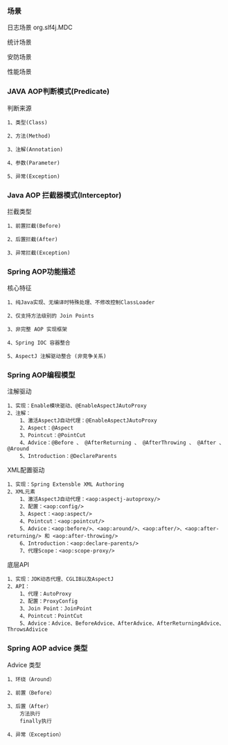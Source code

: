 ### 场景
日志场景  org.slf4j.MDC  

统计场景

安防场景

性能场景

### JAVA AOP判断模式(Predicate)
判断来源
```text
1、类型(Class)

2、方法(Method)

3、注解(Annotation)

4、参数(Parameter)

5、异常(Exception)
```

### Java AOP 拦截器模式(Interceptor)
拦截类型
```text
1、前置拦截(Before)

2、后置拦截(After)

3、异常拦截(Exception)
```

### Spring AOP功能描述
核心特征
```text
1、纯Java实现、无编译时特殊处理、不修改控制ClassLoader

2、仅支持方法级别的 Join Points

3、非完整 AOP 实现框架

4、Spring IOC 容器整合

5、AspectJ 注解驱动整合 (非竞争关系)
```

### Spring AOP编程模型
注解驱动
```text
1、实现：Enable模块驱动、@EnableAspectJAutoProxy
2、注解：
    1、激活AspectJ自动代理：@EnableAspectJAutoProxy
    2、Aspect：@Aspect
    3、Pointcut：@PointCut
    4、Advice：@Before 、 @AfterReturning 、 @AfterThrowing 、 @After 、 @Around
    5、Introduction：@DeclareParents    
```

XML配置驱动
```text
1、实现：Spring Extensble XML Authoring
2、XML元素
    1、激活AspectJ自动代理：<aop:aspectj-autoproxy/>
    2、配置：<aop:config/>
    3、Aspect：<aop:aspect/>
    4、Pointcut：<aop:pointcut/>
    5、Advice：<aop:before/>、<aop:around/>、<aop:after/>、<aop:after-returning/> 和 <aop:after-throwing/>
    6、Introduction：<aop:declare-parents/>
    7、代理Scope：<aop:scope-proxy/>
```

底层API
```text
1、实现：JDK动态代理、CGLIB以及AspectJ
2、API：
    1、代理：AutoProxy
    2、配置：ProxyConfig
    3、Join Point：JoinPoint
    4、Pointcut：PointCut
    5、Advice：Advice、BeforeAdvice、AfterAdvice、AfterReturningAdvice、ThrowsAdivice
```

### Spring AOP advice 类型
Advice 类型
```text
1、环绕（Around）

2、前置（Before）

3、后置（After）
    方法执行
    finally执行

4、异常（Exception）    
```







